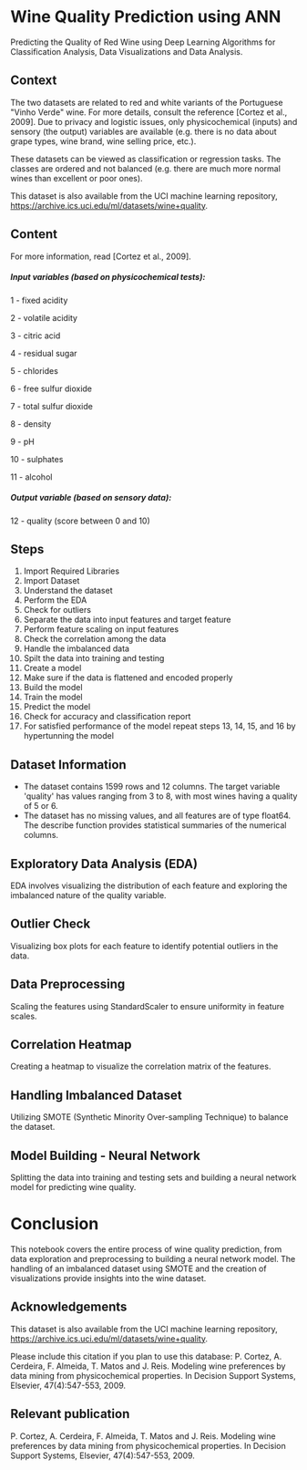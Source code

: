 # Wine Quality Prediction using ANN
Predicting the Quality of Red Wine using Deep Learning Algorithms for Classification Analysis, Data Visualizations and Data Analysis.

## Context
The two datasets are related to red and white variants of the Portuguese "Vinho Verde" wine. For more details, consult the reference [Cortez et al., 2009]. Due to privacy and logistic issues, only physicochemical (inputs) and sensory (the output) variables are available (e.g. there is no data about grape types, wine brand, wine selling price, etc.).

These datasets can be viewed as classification or regression tasks. The classes are ordered and not balanced (e.g. there are much more normal wines than excellent or poor ones).

This dataset is also available from the UCI machine learning repository, https://archive.ics.uci.edu/ml/datasets/wine+quality.

## Content
For more information, read [Cortez et al., 2009].

##### Input variables (based on physicochemical tests):

1 - fixed acidity 

2 - volatile acidity 

3 - citric acid 

4 - residual sugar 

5 - chlorides 

6 - free sulfur dioxide 

7 - total sulfur dioxide 

8 - density 

9 - pH 

10 - sulphates 

11 - alcohol 

##### Output variable (based on sensory data): 

12 - quality (score between 0 and 10) 

## Steps

1. Import Required Libraries
2. Import Dataset
3. Understand the dataset
4. Perform the EDA
5. Check for outliers
6. Separate the data into input features and target feature
7. Perform feature scaling on input features
8. Check the correlation among the data
9. Handle the imbalanced data
10. Spilt the data into training and testing
11. Create a model
12. Make sure if the data is flattened and encoded properly
13. Build the model
14. Train the model
15. Predict the model
16. Check for accuracy and classification report
17. For satisfied performance of the model repeat steps 13, 14, 15, and 16 by hypertunning the model

## Dataset Information
- The dataset contains 1599 rows and 12 columns. The target variable 'quality' has values ranging from 3 to 8, with most wines having a quality of 5 or 6.
- The dataset has no missing values, and all features are of type float64. The describe function provides statistical summaries of the numerical columns.

## Exploratory Data Analysis (EDA)
EDA involves visualizing the distribution of each feature and exploring the imbalanced nature of the quality variable.

## Outlier Check
Visualizing box plots for each feature to identify potential outliers in the data.

## Data Preprocessing
Scaling the features using StandardScaler to ensure uniformity in feature scales.

## Correlation Heatmap
Creating a heatmap to visualize the correlation matrix of the features.

## Handling Imbalanced Dataset
Utilizing SMOTE (Synthetic Minority Over-sampling Technique) to balance the dataset.

## Model Building - Neural Network
Splitting the data into training and testing sets and building a neural network model for predicting wine quality.

# Conclusion
This notebook covers the entire process of wine quality prediction, from data exploration and preprocessing to building a neural network model. The handling of an imbalanced dataset using SMOTE and the creation of visualizations provide insights into the wine dataset.

## Acknowledgements
This dataset is also available from the UCI machine learning repository, https://archive.ics.uci.edu/ml/datasets/wine+quality.

Please include this citation if you plan to use this database: P. Cortez, A. Cerdeira, F. Almeida, T. Matos and J. Reis. Modeling wine preferences by data mining from physicochemical properties. In Decision Support Systems, Elsevier, 47(4):547-553, 2009.

## Relevant publication
P. Cortez, A. Cerdeira, F. Almeida, T. Matos and J. Reis. Modeling wine preferences by data mining from physicochemical properties. In Decision Support Systems, Elsevier, 47(4):547-553, 2009.
